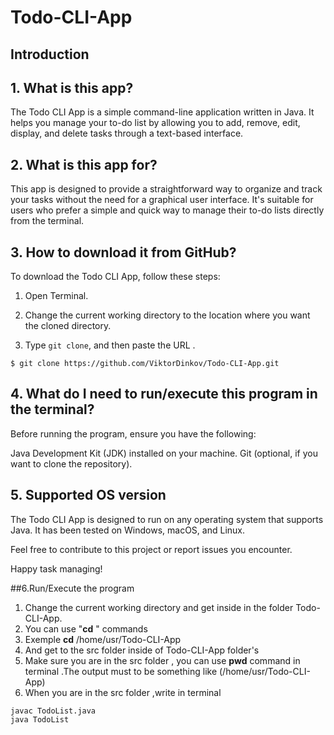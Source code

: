 # Todo-CLI-App

## Introduction

## 1. What is this app?

The Todo CLI App is a simple command-line application written in Java. It helps you manage your to-do list by allowing you to add, remove, edit, display, and delete tasks through a text-based interface.

## 2. What is this app for?

This app is designed to provide a straightforward way to organize and track your tasks without the need for a graphical user interface. It's suitable for users who prefer a simple and quick way to manage their to-do lists directly from the terminal.

## 3. How to download it from GitHub?

To download the Todo CLI App, follow these steps:

 1.  Open  Terminal.
    
 2.  Change the current working directory to the location where you want the cloned directory.
    
 3.  Type  `git clone`, and then paste the URL  .
```shell
$ git clone https://github.com/ViktorDinkov/Todo-CLI-App.git
```

## 4. What do I need to run/execute this program in the terminal?
Before running the program, ensure you have the following:

Java Development Kit (JDK) installed on your machine.
Git (optional, if you want to clone the repository).

## 5. Supported OS version
The Todo CLI App is designed to run on any operating system that supports Java. It has been tested on Windows, macOS, and Linux.

Feel free to contribute to this project or report issues you encounter.

Happy task managing!

##6.Run/Execute the program

 1. Change the current working directory and get inside in the folder Todo-CLI-App.  
 2. You can use "**cd** " commands 
 3. Exemple **cd** /home/usr/Todo-CLI-App
 4. And get to the src folder inside of Todo-CLI-App folder's
 5. Make sure you are in the src folder , you can use **pwd** command in terminal .The output must to be something like (/home/usr/Todo-CLI-App)
 6. When you are in the src folder ,write in terminal  
 ```shell
 javac TodoList.java
 java TodoList
```



